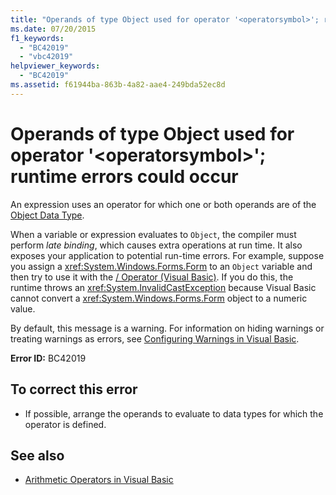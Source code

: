 ```yaml
---
title: "Operands of type Object used for operator '<operatorsymbol>'; runtime errors could occur"
ms.date: 07/20/2015
f1_keywords: 
  - "BC42019"
  - "vbc42019"
helpviewer_keywords: 
  - "BC42019"
ms.assetid: f61944ba-863b-4a82-aae4-249bda52ec8d
---
```

# Operands of type Object used for operator '\<operatorsymbol>'; runtime errors could occur
An expression uses an operator for which one or both operands are of the [Object Data Type](../language-reference/data-types/object-data-type.md).  
  
 When a variable or expression evaluates to `Object`, the compiler must perform *late binding*, which causes extra operations at run time. It also exposes your application to potential run-time errors. For example, suppose you assign a <xref:System.Windows.Forms.Form> to an `Object` variable and then try to use it with the [/ Operator (Visual Basic)](../language-reference/operators/floating-point-division-operator.md). If you do this, the runtime throws an <xref:System.InvalidCastException> because Visual Basic cannot convert a <xref:System.Windows.Forms.Form> object to a numeric value.  
  
 By default, this message is a warning. For information on hiding warnings or treating warnings as errors, see [Configuring Warnings in Visual Basic](/visualstudio/ide/configuring-warnings-in-visual-basic).  
  
 **Error ID:** BC42019  
  
## To correct this error  
  
- If possible, arrange the operands to evaluate to data types for which the operator is defined.  
  
## See also

- [Arithmetic Operators in Visual Basic](../programming-guide/language-features/operators-and-expressions/arithmetic-operators.md)
